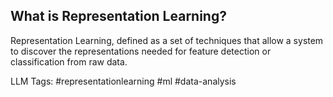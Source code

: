 **What is Representation Learning?**
------------------------------------

Representation Learning, defined as a set of techniques that allow a system to discover the representations needed for feature detection or classification from raw data.


LLM Tags:  #representationlearning #ml #data-analysis